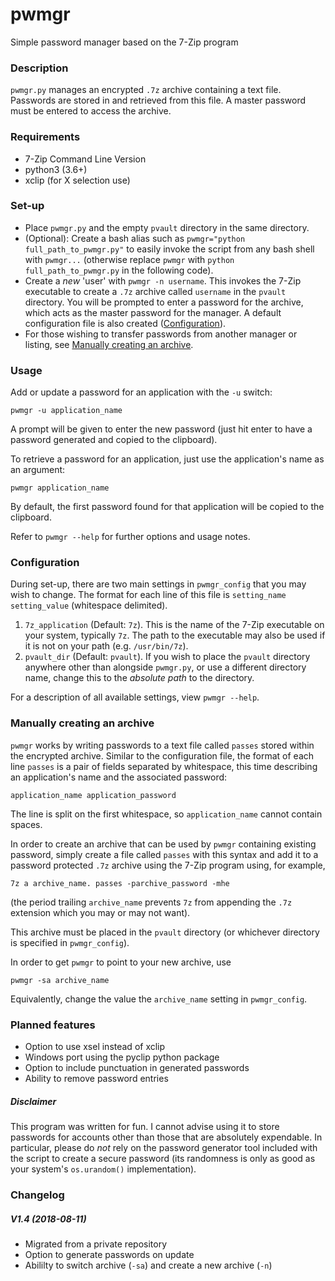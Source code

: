# pwmgr
Simple password manager based on the 7-Zip program

### Description
`pwmgr.py` manages an encrypted `.7z` archive containing a text file. Passwords are stored in and retrieved from this file. A master password must be entered to access the archive.

### Requirements
- 7-Zip Command Line Version
- python3 (3.6+)
- xclip (for X selection use)

### Set-up
- Place `pwmgr.py` and the empty `pvault` directory in the same directory.
- (Optional): Create a bash alias such as `pwmgr="python full_path_to_pwmgr.py"` to easily invoke the script from any bash shell with `pwmgr...` (otherwise replace `pwmgr` with `python full_path_to_pwmgr.py` in the following code).
- Create a _new_ 'user' with `pwmgr -n username`. This invokes the 7-Zip executable to create a `.7z` archive called `username` in the `pvault` directory. You will be prompted to enter a password for the archive, which acts as the master password for the manager. A default configuration file is also created ([Configuration](#configuration "Goto: Configuration")).
- For those wishing to transfer passwords from another manager or listing, see [Manually creating an archive](#manually-creating-an-archive "Goto: Manually creating an archive").

### Usage
Add or update a password for an application with the `-u` switch:
```
pwmgr -u application_name
```
A prompt will be given to enter the new password (just hit enter to have a password generated and copied to the clipboard).

To retrieve a password for an application, just use the application's name as an argument:
```
pwmgr application_name
```
By default, the first password found for that application will be copied to the clipboard.

Refer to  `pwmgr --help` for further options and usage notes.


### Configuration
During set-up, there are two main settings in `pwmgr_config` that you may wish to change. The format for each line of this file is `setting_name setting_value` (whitespace delimited).

1. `7z_application` (Default: `7z`). This is the name of the 7-Zip executable on your system, typically `7z`. The path to the executable may also be used if it is not on your path (e.g. `/usr/bin/7z`).
2. `pvault_dir` (Default: `pvault`). If you wish to place the `pvault` directory anywhere other than alongside `pwmgr.py`, or use a different directory name, change this to the _absolute path_ to the directory.

For a description of all available settings, view `pwmgr --help`.

### Manually creating an archive
`pwmgr` works by writing passwords to a text file called `passes` stored within the encrypted archive. Similar to the configuration file, the format of each line `passes` is a pair of fields separated by whitespace, this time describing an application's name and the associated password:
```
application_name application_password
```
The line is split on the first whitespace, so `application_name` cannot contain spaces.

In order to create an archive that can be used by `pwmgr` containing existing password, simply create a file called `passes` with this syntax and add it to a password protected `.7z` archive using the 7-Zip program using, for example,
```
7z a archive_name. passes -parchive_password -mhe
```
(the period trailing `archive_name` prevents `7z` from appending the `.7z` extension which you may or may not want).

This archive must be placed in the `pvault` directory (or whichever directory is specified in `pwmgr_config`).

In order to get `pwmgr` to point to your new archive, use
```
pwmgr -sa archive_name
```
Equivalently, change the value the `archive_name` setting in `pwmgr_config`.


### Planned features
- Option to use xsel instead of xclip
- Windows port using the pyclip python package
- Option to include punctuation in generated passwords
- Ability to remove password entries

##### Disclaimer
This program was written for fun. I cannot advise using it to store passwords for accounts other than those that are absolutely expendable. In particular, please do _not_ rely on the password generator tool included with the script to create a secure password (its randomness is only as good as your system's `os.urandom()` implementation).

### Changelog
##### V1.4 (2018-08-11)
- Migrated from a private repository
- Option to generate passwords on update
- Abililty to switch archive (`-sa`) and create a new archive (`-n`) 
